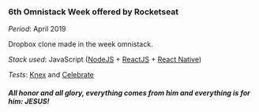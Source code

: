 ### 6th Omnistack Week offered by Rocketseat

_Period_: April 2019

Dropbox clone made in the week omnistack.

_Stack used_: JavaScript ([NodeJS](https://nodejs.org/en/) + [ReactJS](https://reactjs.org/) + [React Native](https://reactnative.dev/))

_Tests_: [Knex](http://knexjs.org/) and [Celebrate](https://github.com/arb/celebrate#readme)

##### _All honor and all glory, everything comes from him and everything is for him: JESUS!_
